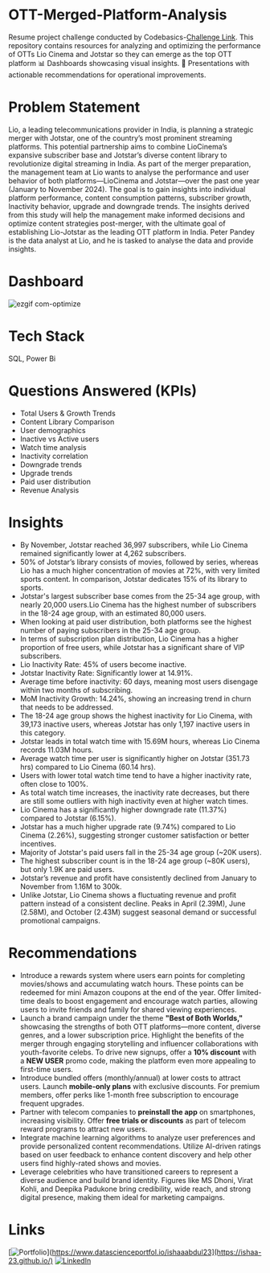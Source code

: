 # OTT-Merged-Platform-Analysis
Resume project challenge conducted by Codebasics-[Challenge Link](https://codebasics.io/challenge/codebasics-resume-project-challenge).
This repository contains resources for analyzing and optimizing the performance of OTTs Lio Cinema and Jotstar so they can emerge as the top OTT platform
📊 Dashboards showcasing visual insights.
📑 Presentations with actionable recommendations for operational improvements.

# Problem Statement
Lio, a leading telecommunications provider in India, is planning a strategic merger with Jotstar, one of the country’s most prominent streaming platforms. This potential partnership aims to combine LioCinema’s expansive subscriber base and Jotstar’s diverse content library to revolutionize digital streaming in India. As part of the merger preparation, the management team at Lio wants to analyse the performance and user behavior of both platforms—LioCinema and Jotstar—over the past one year (January to November 2024). The goal is to gain insights into individual platform performance, content consumption patterns, subscriber growth, Inactivity behavior, upgrade and downgrade trends. The insights derived from this study will help the management make informed decisions and optimize content strategies post-merger, with the ultimate goal of establishing Lio-Jotstar as the leading OTT platform in India.  Peter Pandey is the data analyst at Lio, and he is tasked to analyse the data and provide insights.  

# Dashboard
![ezgif com-optimize](https://github.com/user-attachments/assets/57ae2d35-7fa1-4eb8-9e4f-66efc0c82d70)

# Tech Stack
SQL, Power Bi

# Questions Answered (KPIs)
* Total Users & Growth Trends
* Content Library Comparison
* User demographics
* Inactive vs Active users
* Watch time analysis
* Inactivity correlation
* Downgrade trends
* Upgrade trends
* Paid user distribution
* Revenue Analysis

# Insights
* By November, Jotstar reached 36,997 subscribers, while Lio Cinema remained significantly lower at 4,262 subscribers.
* 50% of Jotstar’s library consists of movies, followed by series, whereas Lio has a much higher concentration of movies at 72%, with very limited sports content. In comparison, Jotstar dedicates 15% of its library to sports.
* Jotstar's largest subscriber base comes from the 25-34 age group, with nearly 20,000 users.Lio Cinema has the highest number of subscribers in the 18-24 age group, with an estimated 80,000 users.
* When looking at paid user distribution, both platforms see the highest number of paying subscribers in the 25-34 age group.
* In terms of subscription plan distribution, Lio Cinema has a higher proportion of free users, while Jotstar 
has a significant share of VIP subscribers.
* Lio Inactivity Rate: 45% of users become inactive.
* Jotstar Inactivity Rate: Significantly lower at 14.91%.
* Average time before inactivity: 60 days, meaning most users disengage within two months of subscribing.
* MoM Inactivity Growth: 14.24%, showing an increasing trend in churn that needs to be addressed.
* The 18-24 age group shows the highest inactivity for Lio Cinema, with 39,173 inactive users, whereas Jotstar has only 1,197 inactive users in this category.
* Jotstar leads in total watch time with 15.69M hours, whereas Lio Cinema records 11.03M hours.
* Average watch time per user is significantly higher on Jotstar (351.73 hrs) compared to Lio Cinema (60.14 hrs).
* Users with lower total watch time tend to have a higher inactivity rate, often close to 100%.
* As total watch time increases, the inactivity rate decreases, but there are still some outliers with high inactivity even at higher watch times. 
* Lio Cinema has a significantly higher downgrade rate (11.37%) compared to Jotstar (6.15%).
* Jotstar has a much higher upgrade rate (9.74%) compared to Lio Cinema (2.26%), suggesting stronger customer satisfaction or better incentives.
* Majority of Jotstar's paid users fall in the 25-34 age group (~20K users).
* The highest subscriber count is in the 18-24 age group (~80K users), but only 1.9K are paid users.
* Jotstar’s revenue and profit have consistently declined from January to November from 1.16M to 300k.
* Unlike Jotstar, Lio Cinema shows a fluctuating revenue and profit pattern instead of a consistent decline. Peaks in April (2.39M), June (2.58M), and October (2.43M) suggest seasonal demand or successful promotional campaigns.

# Recommendations
* Introduce a rewards system where users earn points for completing movies/shows and accumulating watch hours. These points can be redeemed for mini Amazon coupons at the end of the year. Offer limited-time deals to boost engagement and encourage watch parties, allowing users to invite friends and family for shared viewing experiences.
* Launch a brand campaign under the theme **"Best of Both Worlds,"** showcasing the strengths of both OTT platforms—more content, diverse genres, and a lower subscription price. Highlight the benefits of the merger through engaging storytelling and influencer collaborations with youth-favorite celebs. To drive new signups, offer a **10% discount** with a **NEW USER** promo code, making the platform even more appealing to first-time users.
* Introduce bundled offers (monthly/annual) at lower costs to attract users. Launch **mobile-only plans** with exclusive discounts. For premium members, offer perks like 1-month free subscription to encourage frequent upgrades.
* Partner with telecom companies to **preinstall the app** on smartphones, increasing visibility. Offer **free trials or discounts** as part of telecom reward programs to attract new users.
* Integrate machine learning algorithms to analyze user preferences and provide personalized content recommendations. Utilize AI-driven ratings based on user feedback to enhance content discovery and help other users find highly-rated shows and movies.
* Leverage celebrities who have transitioned careers to represent a diverse audience and build brand identity. Figures like MS Dhoni, Virat Kohli, and Deepika Padukone bring credibility, wide reach, and strong digital presence, making them ideal for marketing campaigns.

# Links
[![Portfolio](https://img.shields.io/badge/MY%20PORTFOLIO-black?style=for-the-badge&logo=github)](https://www.datascienceportfol.io/ishaaabdul23](https://ishaa-23.github.io/)
[![LinkedIn](https://img.shields.io/badge/LINKEDIN-blue?style=for-the-badge&logo=linkedin)](https://www.linkedin.com/in/ishaa-abdul-63b079217/)

